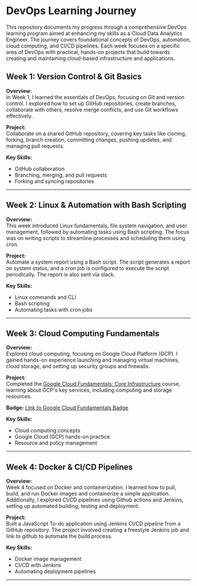 # DevOps Learning Journey

This repository documents my progress through a comprehensive DevOps learning program aimed at enhancing my skills as a Cloud Data Analytics Engineer. The journey covers foundational concepts of DevOps, automation, cloud computing, and CI/CD pipelines. Each week focuses on a specific area of DevOps with practical, hands-on projects that build towards creating and maintaining cloud-based infrastructure and applications.

## Week 1: Version Control & Git Basics

**Overview:**  
In Week 1, I learned the essentials of DevOps, focusing on Git and version control. I explored how to set up GitHub repositories, create branches, collaborate with others, resolve merge conflicts, and use Git workflows effectively.

**Project:**  
Collaborate on a shared GitHub repository, covering key tasks like cloning, forking, branch creation, committing changes, pushing updates, and managing pull requests.

**Key Skills:**
- GitHub collaboration
- Branching, merging, and pull requests
- Forking and syncing repositories

---

## Week 2: Linux & Automation with Bash Scripting

**Overview:**  
This week introduced Linux fundamentals, file system navigation, and user management, followed by automating tasks using Bash scripting. The focus was on writing scripts to streamline processes and scheduling them using cron.

**Project:**  
Automate a system report using a Bash script. The script generates a report on system status, and a cron job is configured to execute the script periodically. The report is also sent via slack.

**Key Skills:**
- Linux commands and CLI
- Bash scripting
- Automating tasks with cron jobs

---

## Week 3: Cloud Computing Fundamentals

**Overview:**  
Explored cloud computing, focusing on Google Cloud Platform (GCP). I gained hands-on experience launching and managing virtual machines, cloud storage, and setting up security groups and firewalls.

**Project:**  
Completed the [Google Cloud Fundamentals: Core Infrastructure](https://www.cloudskillsboost.google/course_templates/60?catalog_rank=%7B%22rank%22%3A1%2C%22num_filters%22%3A0%2C%22has_search%22%3Atrue%7D&search_id=37678355) course, learning about GCP's key services, including computing and storage resources.

**Badge:** 
[Link to Google Cloud Fundamentals Badge](https://www.cloudskillsboost.google/public_profiles/e0174e49-0820-4721-a1ac-1476cac622e4/badges/12281020)

**Key Skills:**
- Cloud computing concepts
- Google Cloud (GCP) hands-on practice
- Resource and policy management

---

## Week 4: Docker & CI/CD Pipelines

**Overview:**  
Week 4 focused on Docker and containerization. I learned how to pull, build, and run Docker images and containerize a simple application. Additionally, I explored CI/CD pipelines using Github actions and Jenkins, setting up automated building, testing and deployment.

**Project:**  
Built a JavaScript To-do application using Jenkins CI/CD pipeline from a GitHub repository. The project involved creating a freestyle Jenkins job and link to github to automate the build process.

**Key Skills:**
- Docker image management
- CI/CD with Jenkins
- Automating deployment pipelines

---


